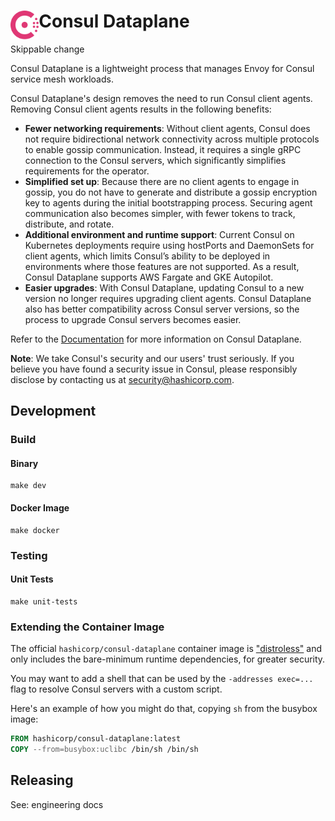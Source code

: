 <h1>
  <img src="./_doc/logo.svg" align="left" height="46px" alt="Consul logo"/>
  <span>Consul Dataplane</span>
</h1>

Skippable change

Consul Dataplane is a lightweight process that manages Envoy for Consul service mesh workloads.

Consul Dataplane's design removes the need to run Consul client agents. Removing Consul client
agents results in the following benefits:

- **Fewer networking requirements**: Without client agents, Consul does not require bidirectional
  network connectivity across multiple protocols to enable gossip communication. Instead, it
  requires a single gRPC connection to the Consul servers, which significantly simplifies
  requirements for the operator.
- **Simplified set up**: Because there are no client agents to engage in gossip, you do not have to
  generate and distribute a gossip encryption key to agents during the initial bootstrapping
  process. Securing agent communication also becomes simpler, with fewer tokens to track,
  distribute, and rotate.
- **Additional environment and runtime support**: Current Consul on Kubernetes deployments require
  using hostPorts and DaemonSets for client agents, which limits Consul’s ability to be deployed in
  environments where those features are not supported. As a result, Consul Dataplane supports AWS
  Fargate and GKE Autopilot.
- **Easier upgrades**: With Consul Dataplane, updating Consul to a new version no longer requires
  upgrading client agents. Consul Dataplane also has better compatibility across Consul server
  versions, so the process to upgrade Consul servers becomes easier.

Refer to the [Documentation](https://developer.hashicorp.com/consul/docs/connect/dataplane) for more
information on Consul Dataplane.

**Note**: We take Consul's security and our users' trust seriously. If you believe you have
found a security issue in Consul, please responsibly disclose by contacting us at
security@hashicorp.com.

## Development

### Build

#### Binary

```
make dev
```

#### Docker Image

```
make docker
```

### Testing

#### Unit Tests

```
make unit-tests
```

### Extending the Container Image

The official `hashicorp/consul-dataplane` container image is ["distroless"](https://github.com/GoogleContainerTools/distroless)
and only includes the bare-minimum runtime dependencies, for greater security.

You may want to add a shell that can be used by the `-addresses exec=...` flag
to resolve Consul servers with a custom script.

Here's an example of how you might do that, copying `sh` from the busybox image:

```Dockerfile
FROM hashicorp/consul-dataplane:latest
COPY --from=busybox:uclibc /bin/sh /bin/sh
```

## Releasing

See: engineering docs

